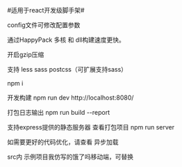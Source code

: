 #适用于react开发级脚手架#

config文件可修改配置参数

通过HappyPack 多核 和 dll构建速度更快。

开启gzip压缩

支持 less sass postcss（可扩展支持sass） 

npm i

开发构建  npm run dev   http://localhost:8080/

打包日志输出  npm run build --report

支持express提供的静态服务器 查看打包项目 npm run server


如需要更好的代码优化，请查看 异步加载

src内 示例项目我仿写的饿了吗移动端，可替换
